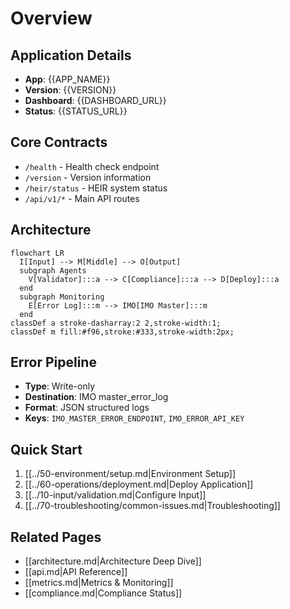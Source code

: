 <!--

# CTB Metadata
# Generated: 2025-10-23T14:32:35.437646
# CTB Version: 1.3.3
# Division: User Interface
# Category: apps
# Compliance: 90%
# HEIR ID: HEIR-2025-10-UI-APPS-01

-->

# Overview

## Application Details
- **App**: {{APP_NAME}}
- **Version**: {{VERSION}}
- **Dashboard**: {{DASHBOARD_URL}}
- **Status**: {{STATUS_URL}}

## Core Contracts
- `/health` - Health check endpoint
- `/version` - Version information
- `/heir/status` - HEIR system status
- `/api/v1/*` - Main API routes

## Architecture
```mermaid
flowchart LR
  I[Input] --> M[Middle] --> O[Output]
  subgraph Agents
    V[Validator]:::a --> C[Compliance]:::a --> D[Deploy]:::a
  end
  subgraph Monitoring
    E[Error Log]:::m --> IMO[IMO Master]:::m
  end
classDef a stroke-dasharray:2 2,stroke-width:1;
classDef m fill:#f96,stroke:#333,stroke-width:2px;
```

## Error Pipeline
- **Type**: Write-only
- **Destination**: IMO master_error_log
- **Format**: JSON structured logs
- **Keys**: `IMO_MASTER_ERROR_ENDPOINT`, `IMO_ERROR_API_KEY`

## Quick Start
1. [[../50-environment/setup.md|Environment Setup]]
2. [[../60-operations/deployment.md|Deploy Application]]
3. [[../10-input/validation.md|Configure Input]]
4. [[../70-troubleshooting/common-issues.md|Troubleshooting]]

## Related Pages
- [[architecture.md|Architecture Deep Dive]]
- [[api.md|API Reference]]
- [[metrics.md|Metrics & Monitoring]]
- [[compliance.md|Compliance Status]]